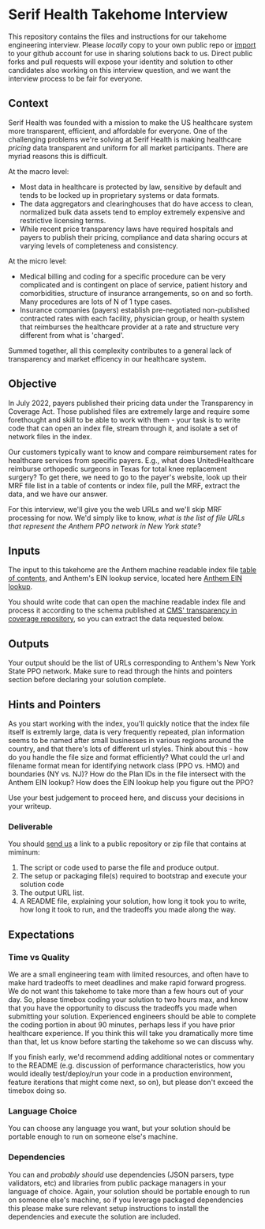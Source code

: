 # Serif Health Takehome Interview

This repository contains the files and instructions for our takehome engineering interview. Please *locally* copy to your own public repo or [import](https://github.com/new/import) to your github account for use in sharing solutions back to us. Direct public forks and pull requests will expose your identity and solution to other candidates also working on this interview question, and we want the interview process to be fair for everyone. 

## Context
Serif Health was founded with a mission to make the US healthcare system more transparent, efficient, and affordable for everyone. One of the challenging problems we're solving at Serif Health is making healthcare *pricing* data transparent and uniform for all market participants. There are myriad reasons this is difficult.

At the macro level:
- Most data in healthcare is protected by law, sensitive by default and tends to be locked up in proprietary systems or data formats.
- The data aggregators and clearinghouses that do have access to clean, normalized bulk data assets tend to employ extremely expensive and restrictive licensing terms. 
- While recent price transparency laws have required hospitals and payers to publish their pricing, compliance and data sharing occurs at varying levels of completeness and consistency.  

At the micro level:
- Medical billing and coding for a specific procedure can be very complicated and is contingent on place of service, patient history and comorbidities, structure of insurance arrangements, so on and so forth. Many procedures are lots of N of 1 type cases. 
- Insurance companies (payers) establish pre-negotiated non-published contracted rates with each facility, physician group, or health system that reimburses the healthcare provider at a rate and structure very different from what is 'charged'. 

Summed together, all this complexity contributes to a general lack of transparency and market efficency in our healthcare system.



## Objective
In July 2022, payers published their pricing data under the Transparency in Coverage Act. Those published files are extremely large and require some forethought and skill to be able to work with them - your task is to write code that can open an index file, stream through it, and isolate a set of network files in the index. 

Our customers typically want to know and compare reimbursement rates for healthcare services from specific payers. E.g., what does UnitedHealthcare reimburse orthopedic surgeons in Texas for total knee replacement surgery? To get there, we need to go to the payer's website, look up their MRF file list in a table of contents or index file, pull the MRF, extract the data, and we have our answer. 

For this interview, we'll give you the web URLs and we'll skip MRF processing for now. We'd simply like to know, *what is the list of file URLs that represent the Anthem PPO network in New York state*? 


## Inputs
The input to this takehome are the Anthem machine readable index file [table of contents](https://antm-pt-prod-dataz-nogbd-nophi-us-east1.s3.amazonaws.com/anthem/2023-01-01_anthem_index.json.gz), and Anthem's EIN lookup service, located here [Anthem EIN lookup](https://www.anthem.com/machine-readable-file/search/). 

You should write code that can open the machine readable index file and process it according to the schema published at [CMS' transparency in coverage repository](https://github.com/CMSgov/price-transparency-guide/tree/master/schemas/table-of-contents), so you can extract the data requested below.


## Outputs
Your output should be the list of URLs corresponding to Anthem's New York State PPO network. Make sure to read through the hints and pointers section before declaring your solution complete.



## Hints and Pointers
As you start working with the index, you'll quickly notice that the index file itself is extremly large, data is very frequently repeated, plan information seems to be named after small businesses in various regions around the country, and that there's lots of different url styles. Think about this - how do you handle the file size and format efficiently? What could the url and filename format mean for identifying network class (PPO vs. HMO) and boundaries (NY vs. NJ)? How do the Plan IDs in the file intersect with the Anthem EIN lookup? How does the EIN lookup help you figure out the PPO?

Use your best judgement to proceed here, and discuss your decisions in your writeup. 


### Deliverable
You should [send us](mailto:engineering@serifhealth.com) a link to a public repository or zip file that contains at miminum:
1. The script or code used to parse the file and produce output. 
2. The setup or packaging file(s) required to bootstrap and execute your solution code
3. The output URL list.
4. A README file, explaining your solution, how long it took you to write, how long it took to run, and the tradeoffs you made along the way. 

## Expectations
### Time vs Quality
We are a small engineering team with limited resources, and often have to make hard tradeoffs to meet deadlines and make rapid forward progress. We do not want this takehome to take more than a few hours out of your day. So, please timebox coding your solution to two hours max, and know that you have the opportunity to discuss the tradeoffs you made when submitting your solution. Experienced engineers should be able to complete the coding portion in about 90 minutes, perhaps less if you have prior healthcare experience. If you think this will take you dramatically more time than that, let us know before starting the takehome so we can discuss why. 

If you finish early, we'd recommend adding additional notes or commentary to the README (e.g. discussion of performance characteristics, how you would ideally test/deploy/run your code in a production environment, feature iterations that might come next, so on), but please don't exceed the timebox doing so. 

### Language Choice
You can choose any language you want, but your solution should be portable enough to run on someone else's machine. 

### Dependencies
You can and *probably should* use dependencies (JSON parsers, type validators, etc) and libraries from public package managers in your language of choice. Again, your solution should be portable enough to run on someone else's machine, so if you leverage packaged dependencies this please make sure relevant setup instructions to install the dependencies and execute the solution are included.

